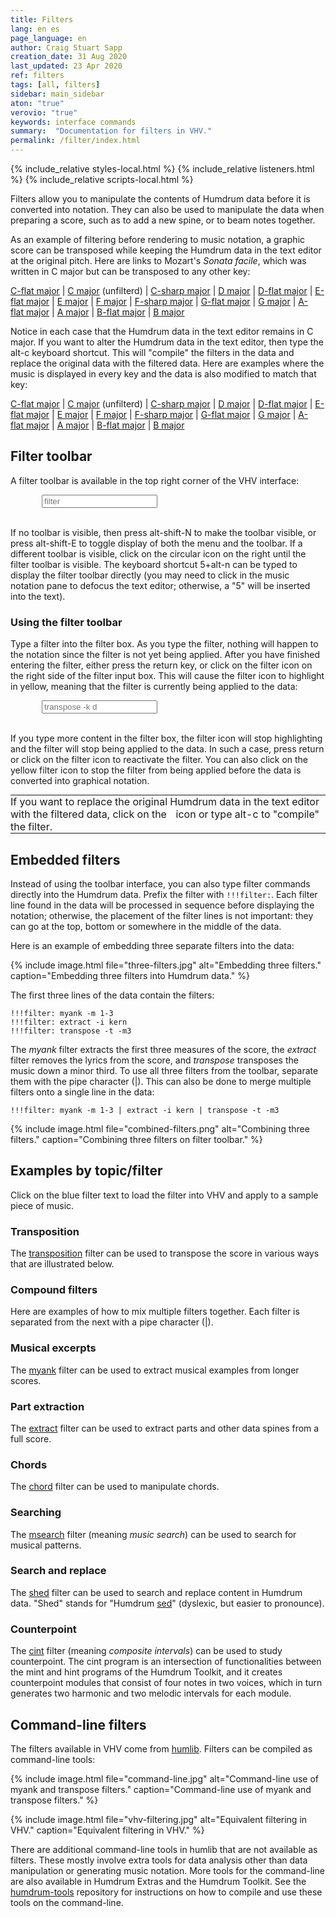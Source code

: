 ```yaml
---
title: Filters
lang: en es
page_language: en
author: Craig Stuart Sapp
creation_date: 31 Aug 2020
last_updated: 23 Apr 2020
ref: filters
tags: [all, filters]
sidebar: main_sidebar
aton: "true"
verovio: "true"
keywords: interface commands 
summary:  "Documentation for filters in VHV."
permalink: /filter/index.html
---
```


<script type="text/x-aton" id="example-data">
{% include_relative examples.aton %}
</script>

{% include_relative styles-local.html %}
{% include_relative listeners.html %}
{% include_relative scripts-local.html %}


Filters allow you to manipulate the contents of Humdrum data before
it is converted into notation.  They can also be used to manipulate
the data when preparing a score, such as to add a new spine, or to
beam notes together.

As an example of filtering before rendering to music notation, a
graphic score can be transposed while keeping the Humdrum data in
the text editor at the original pitch.  Here are links to Mozart's
<i>Sonata facile</i>, which was written in C major but can be
transposed to any other key:

<a target="vhv" href="https://verovio.humdrum.org/?file=mozart/sonatas/sonata15-1.krn&filter=transpose%20-k%20c-">C-flat&nbsp;major</a>
| <a target="vhv" href="https://verovio.humdrum.org/?file=mozart/sonatas/sonata15-1.krn&toolbar=filter">C&nbsp;major</a> (unfilterd)
| <a target="vhv" href="https://verovio.humdrum.org/?file=mozart/sonatas/sonata15-1.krn&filter=transpose%20-k%20c#">C-sharp&nbsp;major</a>
| <a target="vhv" href="https://verovio.humdrum.org/?file=mozart/sonatas/sonata15-1.krn&filter=transpose%20-k%20d">D&nbsp;major</a>
| <a target="vhv" href="https://verovio.humdrum.org/?file=mozart/sonatas/sonata15-1.krn&filter=transpose%20-k%20d-">D-flat&nbsp;major</a>
| <a target="vhv" href="https://verovio.humdrum.org/?file=mozart/sonatas/sonata15-1.krn&filter=transpose%20-k%20e-">E-flat&nbsp;major</a>
| <a target="vhv" href="https://verovio.humdrum.org/?file=mozart/sonatas/sonata15-1.krn&filter=transpose%20-k%20e">E&nbsp;major</a>
| <a target="vhv" href="https://verovio.humdrum.org/?file=mozart/sonatas/sonata15-1.krn&filter=transpose%20-k%20f">F&nbsp;major</a>
| <a target="vhv" href="https://verovio.humdrum.org/?file=mozart/sonatas/sonata15-1.krn&filter=transpose%20-k%20f#">F-sharp&nbsp;major</a>
| <a target="vhv" href="https://verovio.humdrum.org/?file=mozart/sonatas/sonata15-1.krn&filter=transpose%20-k%20G-">G-flat&nbsp;major</a>
| <a target="vhv" href="https://verovio.humdrum.org/?file=mozart/sonatas/sonata15-1.krn&filter=transpose%20-k%20G">G&nbsp;major</a>
| <a target="vhv" href="https://verovio.humdrum.org/?file=mozart/sonatas/sonata15-1.krn&filter=transpose%20-k%20A-">A-flat&nbsp;major</a>
| <a target="vhv" href="https://verovio.humdrum.org/?file=mozart/sonatas/sonata15-1.krn&filter=transpose%20-k%20A">A&nbsp;major</a>
| <a target="vhv" href="https://verovio.humdrum.org/?file=mozart/sonatas/sonata15-1.krn&filter=transpose%20-k%20B-">B-flat&nbsp;major</a>
| <a target="vhv" href="https://verovio.humdrum.org/?file=mozart/sonatas/sonata15-1.krn&filter=transpose%20-k%20B">B&nbsp;major</a>

Notice in each case that the Humdrum data in the text editor remains
in C major.  If you want to alter the Humdrum data in the text
editor, then type the <span class="keypress">alt-c</span> keyboard
shortcut.  This will "compile" the filters in the data and replace
the original data with the filtered data.  Here are examples where
the music is displayed in every key and the data is also modified
to match that key:

<a target="vhv" href="https://verovio.humdrum.org/?k=e&file=mozart/sonatas/sonata15-1.krn&filter=transpose%20-k%20c-">C-flat&nbsp;major</a>
| <a target="vhv" href="https://verovio.humdrum.org/?k=e&file=mozart/sonatas/sonata15-1.krn&toolbar=filter">C&nbsp;major</a> (unfilterd)
| <a target="vhv" href="https://verovio.humdrum.org/?k=e&file=mozart/sonatas/sonata15-1.krn&filter=transpose%20-k%20c#">C-sharp&nbsp;major</a>
| <a target="vhv" href="https://verovio.humdrum.org/?k=e&file=mozart/sonatas/sonata15-1.krn&filter=transpose%20-k%20d">D&nbsp;major</a>
| <a target="vhv" href="https://verovio.humdrum.org/?k=e&file=mozart/sonatas/sonata15-1.krn&filter=transpose%20-k%20d-">D-flat&nbsp;major</a>
| <a target="vhv" href="https://verovio.humdrum.org/?k=e&file=mozart/sonatas/sonata15-1.krn&filter=transpose%20-k%20e-">E-flat&nbsp;major</a>
| <a target="vhv" href="https://verovio.humdrum.org/?k=e&file=mozart/sonatas/sonata15-1.krn&filter=transpose%20-k%20e">E&nbsp;major</a>
| <a target="vhv" href="https://verovio.humdrum.org/?k=e&file=mozart/sonatas/sonata15-1.krn&filter=transpose%20-k%20f">F&nbsp;major</a>
| <a target="vhv" href="https://verovio.humdrum.org/?k=e&file=mozart/sonatas/sonata15-1.krn&filter=transpose%20-k%20f#">F-sharp&nbsp;major</a>
| <a target="vhv" href="https://verovio.humdrum.org/?k=e&file=mozart/sonatas/sonata15-1.krn&filter=transpose%20-k%20G-">G-flat&nbsp;major</a>
| <a target="vhv" href="https://verovio.humdrum.org/?k=e&file=mozart/sonatas/sonata15-1.krn&filter=transpose%20-k%20G">G&nbsp;major</a>
| <a target="vhv" href="https://verovio.humdrum.org/?k=e&file=mozart/sonatas/sonata15-1.krn&filter=transpose%20-k%20A-">A-flat&nbsp;major</a>
| <a target="vhv" href="https://verovio.humdrum.org/?k=e&file=mozart/sonatas/sonata15-1.krn&filter=transpose%20-k%20A">A&nbsp;major</a>
| <a target="vhv" href="https://verovio.humdrum.org/?k=e&file=mozart/sonatas/sonata15-1.krn&filter=transpose%20-k%20B-">B-flat&nbsp;major</a>
| <a target="vhv" href="https://verovio.humdrum.org/?k=e&file=mozart/sonatas/sonata15-1.krn&filter=transpose%20-k%20B">B&nbsp;major</a>




## Filter toolbar ##

A filter toolbar is available in the top right corner of the VHV interface:

<div style="margin-left: 50px;" class="toolbar" id="toolbar-5">
	<input id="filter"  onkeyup="checkForFilterActivate(event)" type="text" spellcheck="false" placeholder="filter">
	<div title="Apply filter" class='filter-icon nav-icon fa fa-filter'></div>
	<div id="filter-compile" title="Compile filter (alt-c)" class='nav-icon fa fa-plus'></div>
	<div title="About filters" class='nav-icon fas fa-question-circle'></div>
	<span id="line-break-icon">
		<div title="Go to next toolbar menu (alt-n)" class='nav-icon fa fa-superpowers'></div>
	</span>
</div>

<br/>

If no toolbar is visible, then press <span
class="keypress">alt-shift-N</span> to make the toolbar visible,
or press <span class="keypress">alt-shift-E</span> to toggle display
of both the menu and the toolbar.  If a different toolbar is visible,
click on the circular icon on the right until the filter toolbar
is visible.  The keyboard shortcut <span class="keypress">5+alt-n</span>
can be typed to display the filter toolbar directly (you may need
to click in the music notation pane to defocus the text editor;
otherwise, a "5" will be inserted into the text).


### Using the filter toolbar ###

Type a filter into the filter box.  As you type the filter, nothing
will happen to the notation since the filter is not yet being
applied.  After you have finished entering the filter, either press
the <span class="keypress">return</span> key, or click on the filter
icon on the right side of the filter input box.  This will cause
the filter icon to highlight in yellow, meaning that the filter
is currently being applied to the data:

<div style="margin-left:50px;" class="toolbar" id="toolbar-6">
	<input id="filter2"  onkeyup="checkForFilterActivate(event)" oninput="updateFilterState(event)" type="text" spellcheck="false" placeholder="transpose -k d">
	<div title="Apply filter" class='active filter-icon nav-icon fa fa-filter'></div>
	<div id="filter-compile" title="Compile filter (alt-c)" class='nav-icon fa fa-plus'></div>
	<div title="About filters" class='nav-icon fas fa-question-circle'></div>
	<span id="line-break-icon2">
		<div title="Go to next toolbar menu (alt-n)" class='nav-icon fa fa-superpowers'></div>
	</span>
</div>

<br/>

If you type more content in the filter box, the filter icon will
stop highlighting and the filter will stop being applied to the
data.  In such a case, press <span class="keypress">return</span>
or click on the filter icon to reactivate the filter.  You can also
click on the yellow filter icon to stop the filter from being
applied before the data is converted into graphical notation.

<table style="border-style: none !important; border-collapse: collapse !important; max-width: 100% !important; margin:0 !important; padding:0 !important;">
	<tr style="width:100%; padding:0; border: none !important; background:none !important;">
		<td style="border: none; width:100% !important; padding:0;">
If you want to replace the original Humdrum data in the text editor
with the filtered data, click on the
<div style="font-size:1rem; padding-left:3px; margin-top: -15px; padding-right: 3px; display:inline-block !important;" class="toolbar">
	<span style="display:inline-block !important;"  class='filter-icon nav-icon fa fa-plus'>
	</span>
</div>
icon or type <span class="keypress">alt-c</span> to "compile" the filter.
</td></tr></table>


## Embedded filters ##

Instead of using the toolbar interface, you can also type filter
commands directly into the Humdrum data.  Prefix the filter with
`!!!filter:`.  Each filter line found in the data will be processed
in sequence before displaying the notation; otherwise, the placement
of the filter lines is not important: they can go at the top, bottom
or somewhere in the middle of the data.

Here is an example of embedding three separate filters into the data:

{% include image.html
	file="three-filters.jpg"
	alt="Embedding three filters."
	caption="Embedding three filters into Humdrum data."
%}

The first three lines of the data contain the filters:

```
!!!filter: myank -m 1-3
!!!filter: extract -i kern
!!!filter: transpose -t -m3
```

The *myank* filter extracts the first three measures of the score,
the *extract* filter removes the lyrics from the score, and *transpose*
transposes the music down a minor third.  To use all three filters
from the toolbar, separate them with the pipe character (|).  This
can also be done to merge multiple filters onto a single line in
the data:


```
!!!filter: myank -m 1-3 | extract -i kern | transpose -t -m3
```

{% include image.html
	file="combined-filters.png"
	alt="Combining three filters."
	caption="Combining three filters on filter toolbar."
%}


## Examples by topic/filter ##

Click on the blue filter text to load the filter into VHV and apply
to a sample piece of music.


### Transposition ###

The [transposition](/filter/transposition) filter can be used to
transpose the score in various ways that are illustrated below.

<div data-category="transposition"></div>


### Compound filters ###

Here are examples of how to mix multiple filters together.  Each filter 
is separated from the next with a pipe character (|).

<div data-category="pipeline"></div>


### Musical excerpts ###

The [myank](/filter/myank) filter can be used to extract musical examples
from longer scores.


<div data-category="excerpt"></div>



### Part extraction ###

The [extract](/filter/extract) filter can be used to extract parts
and other data spines from a full score.


<div data-category="extract"></div>




### Chords ###

The [chord](/filter/chord) filter can be used to manipulate chords.


<div data-category="chord"></div>



### Searching ###

The [msearch](/filter/chord) filter (meaning *music search*) can
be used to search for musical patterns.

<div data-category="search"></div>



### Search and replace ###

The [shed](/filter/shed) filter can be used to search and replace content
in Humdrum data.  "Shed" stands for "Humdrum <a target="_blank" href="https://www.gnu.org/software/sed/manual/sed.html">sed</a>" (dyslexic, but easier to pronounce).


<div data-category="regular_expressions"></div>



### Counterpoint ###

The [cint](/filter/cint) filter (meaning *composite intervals*) can
be used to study counterpoint.  The cint program is an intersection
of functionalities between the mint and hint programs of the Humdrum
Toolkit, and it creates counterpoint modules that consist of four
notes in two voices, which in turn generates two harmonic and two
melodic intervals for each module.


<div data-category="counterpoint"></div>


## Command-line filters ##

The filters available in VHV come from <a target="_blank"
href="https://humlib.humdrum.org">humlib</a>. Filters can be compiled
as command-line tools:

{% include image.html
	file="command-line.jpg"
	alt="Command-line use of myank and transpose filters."
	caption="Command-line use of myank and transpose filters."
%}

{% include image.html
	file="vhv-filtering.jpg"
	alt="Equivalent filtering in VHV."
	caption="Equivalent filtering in VHV."
%}


There are additional command-line tools in humlib that are not
available as filters.  These mostly involve extra tools for data
analysis other than data manipulation or generating music notation.
More tools for the command-line are also available in Humdrum Extras
and the Humdrum Toolkit.  See the <a target="_blank"
href="https://github.com/humdrum-tools/humdrum-tools">humdrum-tools</a>
repository for instructions on how to compile and use these tools
on the command-line.



